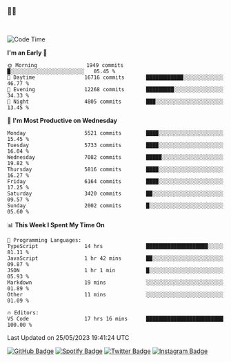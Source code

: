 ### 🤙🍺

<!-- <a href="https://github-readme-stats.vercel.app/api?username=hzak2xx&count_private=true&show_icons=true&theme=dracula">
  <img align="center" src="https://github-readme-stats.vercel.app/api?username=hzak2xx&count_private=true&show_icons=true&theme=dracula" />
</a>
</br> -->
</br>

<!--START_SECTION:waka-->
![Code Time](http://img.shields.io/badge/Code%20Time-2%2C428%20hrs%2055%20mins-blue)

**I'm an Early 🐤** 

```text
🌞 Morning                1949 commits        █░░░░░░░░░░░░░░░░░░░░░░░░   05.45 % 
🌆 Daytime                16716 commits       ████████████░░░░░░░░░░░░░   46.77 % 
🌃 Evening                12268 commits       █████████░░░░░░░░░░░░░░░░   34.33 % 
🌙 Night                  4805 commits        ███░░░░░░░░░░░░░░░░░░░░░░   13.45 % 
```
📅 **I'm Most Productive on Wednesday** 

```text
Monday                   5521 commits        ████░░░░░░░░░░░░░░░░░░░░░   15.45 % 
Tuesday                  5733 commits        ████░░░░░░░░░░░░░░░░░░░░░   16.04 % 
Wednesday                7082 commits        █████░░░░░░░░░░░░░░░░░░░░   19.82 % 
Thursday                 5816 commits        ████░░░░░░░░░░░░░░░░░░░░░   16.27 % 
Friday                   6164 commits        ████░░░░░░░░░░░░░░░░░░░░░   17.25 % 
Saturday                 3420 commits        ██░░░░░░░░░░░░░░░░░░░░░░░   09.57 % 
Sunday                   2002 commits        █░░░░░░░░░░░░░░░░░░░░░░░░   05.60 % 
```


📊 **This Week I Spent My Time On** 

```text
💬 Programming Languages: 
TypeScript               14 hrs              ████████████████████░░░░░   81.11 % 
JavaScript               1 hr 42 mins        ██░░░░░░░░░░░░░░░░░░░░░░░   09.87 % 
JSON                     1 hr 1 min          █░░░░░░░░░░░░░░░░░░░░░░░░   05.93 % 
Markdown                 19 mins             ░░░░░░░░░░░░░░░░░░░░░░░░░   01.89 % 
Other                    11 mins             ░░░░░░░░░░░░░░░░░░░░░░░░░   01.09 % 

🔥 Editors: 
VS Code                  17 hrs 16 mins      █████████████████████████   100.00 % 
```


 Last Updated on 25/05/2023 19:41:24 UTC
<!--END_SECTION:waka-->

[![GitHub Badge](https://img.shields.io/badge/GitHub-100000?style=for-the-badge&logo=github&logoColor=white)](https://github.com/hzak2xx)
[![Spotify Badge](https://img.shields.io/badge/Spotify-1ED760?&style=for-the-badge&logo=spotify&logoColor=white)](https://open.spotify.com/user/uf90s6sbbh75a1mt44clkhkvf)
[![Twitter Badge](https://img.shields.io/badge/Twitter-1DA1F2?style=for-the-badge&logo=twitter&logoColor=white)](https://twitter.com/hzak2xx)
[![Instagram Badge](https://img.shields.io/badge/Instagram-E4405F?style=for-the-badge&logo=instagram&logoColor=white)](https://www.instagram.com/hzak2xx/)
